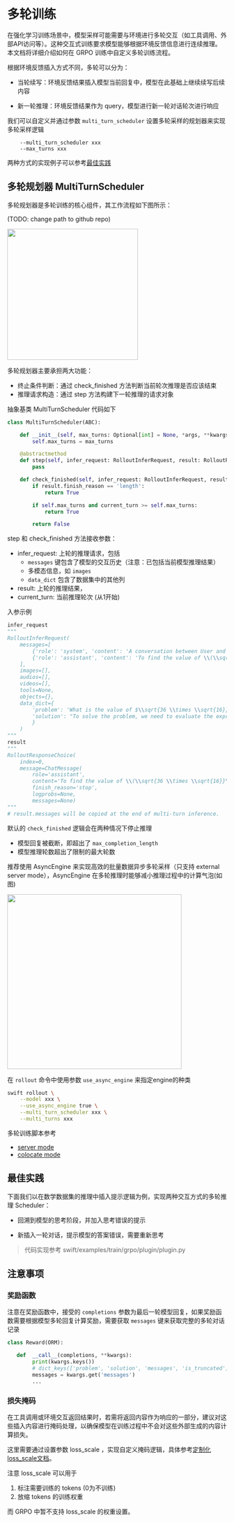 # 多轮训练

在强化学习训练场景中，模型采样可能需要与环境进行多轮交互（如工具调用、外部API访问等）。这种交互式训练要求模型能够根据环境反馈信息进行连续推理。本文档将详细介绍如何在 GRPO 训练中自定义多轮训练流程。


根据环境反馈插入方式不同，多轮可以分为：

- 当轮续写：环境反馈结果插入模型当前回复中，模型在此基础上继续续写后续内容

- 新一轮推理：环境反馈结果作为 query，模型进行新一轮对话轮次进行响应

我们可以自定义并通过参数 `multi_turn_scheduler` 设置多轮采样的规划器来实现多轮采样逻辑
```
    --multi_turn_scheduler xxx
    --max_turns xxx
```
两种方式的实现例子可以参考[最佳实践](#最佳实践)

## 多轮规划器 MultiTurnScheduler
多轮规划器是多轮训练的核心组件，其工作流程如下图所示：

(TODO: change path to github repo)

<img src="/Users/hjh/workspace/swift/docs/resources/multiturn_pipeline.png" width="300" />

多轮规划器主要承担两大功能：
- 终止条件判断：通过 check_finished 方法判断当前轮次推理是否应该结束
- 推理请求构造：通过 step 方法构建下一轮推理的请求对象

抽象基类 MultiTurnScheduler 代码如下
```python
class MultiTurnScheduler(ABC):

    def __init__(self, max_turns: Optional[int] = None, *args, **kwargs):
        self.max_turns = max_turns

    @abstractmethod
    def step(self, infer_request: RolloutInferRequest, result: RolloutResponseChoice, current_turn: int) -> RolloutInferRequest:
        pass

    def check_finished(self, infer_request: RolloutInferRequest, result: RolloutResponseChoice, current_turn: int) -> bool:
        if result.finish_reason == 'length':
            return True

        if self.max_turns and current_turn >= self.max_turns:
            return True

        return False
```

step 和 check_finished 方法接收参数：
- infer_request: 上轮的推理请求，包括
    - `messages` 键包含了模型的交互历史（注意：已包括当前模型推理结果）
    - 多模态信息，如 `images`
    - `data_dict` 包含了数据集中的其他列
- result: 上轮的推理结果，
- current_turn: 当前推理轮次 (从1开始)

入参示例
```python
infer_request
"""
RolloutInferRequest(
    messages=[
        {'role': 'system', 'content': 'A conversation between User and Assistant. The user asks a question, and the Assistant solves it. The assistant first thinks about the reasoning process in the mind and then provides the user with the answer. The reasoning process and answer are enclosed within <think> </think> and <answer> </answer> tags, respectively, i.e., <think> reasoning process here </think><answer> answer here </answer>\n'}, {'role': 'user', 'content': 'What is the value of $\\sqrt{36 \\times \\sqrt{16}}$?'},
        {'role': 'assistant', 'content': 'To find the value of \\(\\sqrt{36 \\times \\sqrt{16}}\\), we will break down the problem step-by-step.\n\nFirst, we need to evaluate the inner square root:\n\\[\n\\sqrt{16}\n\\]\nWe know that:\n\\[\n4^2 = 16 \\implies \\sqrt{16} = 4\n\\]\n\nNext, we substitute this result back into the original expression:\n\\[\n\\sqrt{36 \\times \\sqrt{16}} = \\sqrt{36 \\times 4}\n\\]\n\nNow, we need to evaluate the product inside the square root:\n\\[\n36 \\times 4 = 144\n\\]\n\nSo, the expression simplifies to:\n\\[\n\\sqrt{144}\n\\]\n\nFinally, we determine the square root of 144:\n\\[\n\\sqrt{144} = 12\n\\]\n\nThus, the value of \\(\\sqrt{36 \\times \\sqrt{16}}\\) is:\n\\[\n\\boxed{12}\n\\]'}
    ],
    images=[],
    audios=[],
    videos=[],
    tools=None,
    objects={},
    data_dict={
        'problem': 'What is the value of $\\sqrt{36 \\times \\sqrt{16}}$?',
        'solution': "To solve the problem, we need to evaluate the expression \\(\\sqrt{36 \\times \\sqrt{16}}\\).\n\nWe can break down the steps as follows:\n\n1. Evaluate the inner square root: \\(\\sqrt{16}\\).\n2. Multiply the result by 36.\n3. Take the square root of the product obtained in step 2.\n\nLet's compute this step by step using Python code for accuracy.\n```python\nimport math\n\n# Step 1: Evaluate the inner square root\ninner_sqrt = math.sqrt(16)\n\n# Step 2: Multiply the result by 36\nproduct = 36 * inner_sqrt\n\n# Step 3: Take the square root of the product\nfinal_result = math.sqrt(product)\nprint(final_result)\n```\n```output\n12.0\n```\nThe value of \\(\\sqrt{36 \\times \\sqrt{16}}\\) is /\\(\\boxed{12}\\)."
        }
    )
"""
result
"""
RolloutResponseChoice(
    index=0,
    message=ChatMessage(
        role='assistant',
        content='To find the value of \\(\\sqrt{36 \\times \\sqrt{16}}\\), we will break down the problem step-by-step.\n\nFirst, we need to evaluate the inner square root:\n\\[\n\\sqrt{16}\n\\]\nWe know that:\n\\[\n4^2 = 16 \\implies \\sqrt{16} = 4\n\\]\n\nNext, we substitute this result back into the original expression:\n\\[\n\\sqrt{36 \\times \\sqrt{16}} = \\sqrt{36 \\times 4}\n\\]\n\nNow, we need to evaluate the product inside the square root:\n\\[\n36 \\times 4 = 144\n\\]\n\nSo, the expression simplifies to:\n\\[\n\\sqrt{144}\n\\]\n\nFinally, we determine the square root of 144:\n\\[\n\\sqrt{144} = 12\n\\]\n\nThus, the value of \\(\\sqrt{36 \\times \\sqrt{16}}\\) is:\n\\[\n\\boxed{12}\n\\]', tool_calls=None),
        finish_reason='stop',
        logprobs=None,
        messages=None)
"""
# result.messages will be copied at the end of multi-turn inference.
```

默认的 `check_finished` 逻辑会在两种情况下停止推理

- 模型回复被截断，即超出了 `max_completion_length`
- 模型推理轮数超出了限制的最大轮数


推荐使用 AsyncEngine 来实现高效的批量数据异步多轮采样（只支持 external server mode），AsyncEngine 在多轮推理时能够减小推理过程中的计算气泡(如图)

<img src="/Users/hjh/workspace/swift/docs/resources/asyncengine.png" width="400" />


在 `rollout` 命令中使用参数 `use_async_engine` 来指定engine的种类
```bash
swift rollout \
    --model xxx \
    --use_async_engine true \
    --multi_turn_scheduler xxx \
    --multi_turns xxx
```

多轮训练脚本参考

- [server mode](https://github.com/modelscope/ms-swift/blob/main/examples/train/grpo/external/vllm_multi_round.sh)
- [colocate mode](https://github.com/modelscope/ms-swift/blob/main/examples/train/grpo/internal/vllm_multi_round.sh)

## 最佳实践
下面我们以在数学数据集的推理中插入提示逻辑为例，实现两种交互方式的多轮推理 Scheduler：

- 回溯到模型的思考阶段，并加入思考错误的提示

- 新插入一轮对话，提示模型的答案错误，需要重新思考

> 代码实现参考 swift/examples/train/grpo/plugin/plugin.py


## 注意事项

### 奖励函数
注意在奖励函数中，接受的 `completions` 参数为最后一轮模型回复，如果奖励函数需要根据模型多轮回复计算奖励，需要获取 `messages` 键来获取完整的多轮对话记录

```python
class Reward(ORM):

   def  __call__(completions, **kwargs):
        print(kwargs.keys())
        # dict_keys(['problem', 'solution', 'messages', 'is_truncated'])
        messages = kwargs.get('messages')
        ...
```


### 损失掩码
在工具调用或环境交互返回结果时，若需将返回内容作为响应的一部分，建议对这些插入内容进行掩码处理，以确保模型在训练过程中不会对这些外部生成的内容计算损失。

这里需要通过设置参数 loss_scale ，实现自定义掩码逻辑，具体参考[定制化loss_scale文档](../../../Customization/插件化.md#定制化loss_scale)。

注意 loss_scale 可以用于

1. 标注需要训练的 tokens (0为不训练)
2. 放缩 tokens 的训练权重

而 GRPO 中暂不支持 loss_scale 的权重设置。
